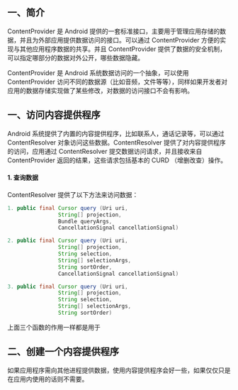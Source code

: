 ## 一、简介
ContentProvider 是 Android 提供的一套标准接口，主要用于管理应用存储的数据，并且为外部应用提供数据访问的接口。可以通过 ContentProvider 方便的实现与其他应用程序数据的共享。并且 ContentProvider 提供了数据的安全机制，可以指定哪部分的数据对外公开，哪些数据隐藏。

ContentProvider 是 Android 系统数据访问的一个抽象，可以使用 ContentProvider 访问不同的数据源（比如音频，文件等等），同样如果开发者对应用的数据存储实现做了某些修改，对数据的访问接口不会有影响。

## 一、访问内容提供程序

Android 系统提供了内置的内容提供程序，比如联系人，通话记录等，可以通过 ContentResolver 对象访问这些数据。ContentResolver 提供了对内容提供程序的访问，应用通过 ContentResolver 提交数据访问请求，并且接收来自 ContentProvider 返回的结果，这些请求包括基本的 CURD （增删改查）操作。

#### 1. 查询数据
ContentResolver 提供了以下方法来访问数据：
```java
1. public final Cursor query (Uri uri, 
                String[] projection, 
                Bundle queryArgs, 
                CancellationSignal cancellationSignal)

2. public final Cursor query (Uri uri, 
                String[] projection, 
                String selection, 
                String[] selectionArgs, 
                String sortOrder, 
                CancellationSignal cancellationSignal)

3. public final Cursor query (Uri uri, 
                String[] projection, 
                String selection, 
                String[] selectionArgs, 
                String sortOrder)
```
上面三个函数的作用一样都是用于

## 二、创建一个内容提供程序

如果应用程序需向其他进程提供数据，使用内容提供程序会好一些，如果仅仅只是在应用内使用的话则不需要。










